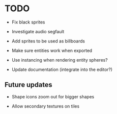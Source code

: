 # TODO

- Fix black sprites

- Investigate audio segfault

- Add sprites to be used as billboards

- Make sure entities work when exported

- Use instancing when rendering entity spheres?

- Update documentation (integrate into the editor?)

## Future updates

- Shape icons zoom out for bigger shapes

- Allow secondary textures on tiles
